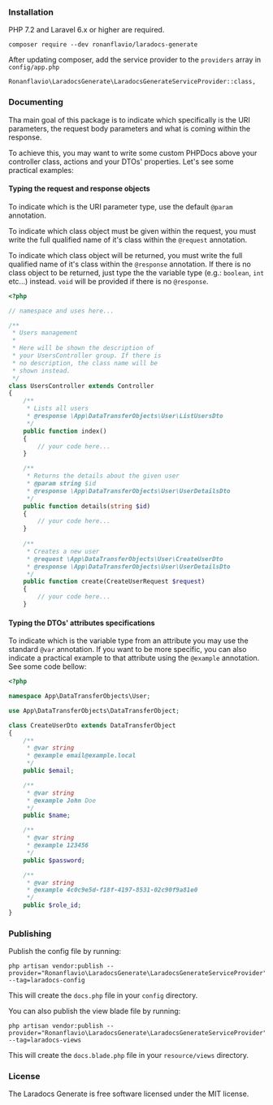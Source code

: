 ### Installation

PHP 7.2 and Laravel 6.x or higher are required.

```shell script
composer require --dev ronanflavio/laradocs-generate
```

After updating composer, add the service provider to the `providers` array in `config/app.php`

```
Ronanflavio\LaradocsGenerate\LaradocsGenerateServiceProvider::class,
```

### Documenting

Tha main goal of this package is to indicate which specifically is the URI parameters, the request body parameters and what is coming within the response.

To achieve this, you may want to write some custom PHPDocs above your controller class, actions and your DTOs' properties. Let's see some practical examples:

#### Typing the request and response objects

To indicate which is the URI parameter type, use the default `@param` annotation.

To indicate which class object must be given within the request, you must write the full qualified name of it's class within the `@request` annotation.

To indicate which class object will be returned, you must write the full qualified name of it's class within the `@response` annotation. If there is no class object to be returned, just type the the variable type (e.g.: `boolean`, `int` etc...) instead. `void` will be provided if there is no `@response`.

```php
<?php

// namespace and uses here...

/**
 * Users management
 * 
 * Here will be shown the description of
 * your UsersController group. If there is
 * no description, the class name will be
 * shown instead.
 */
class UsersController extends Controller
{
    /**
     * Lists all users
     * @response \App\DataTransferObjects\User\ListUsersDto
     */
    public function index()
    {
        // your code here...
    }

    /**
     * Returns the details about the given user
     * @param string $id
     * @response \App\DataTransferObjects\User\UserDetailsDto
     */
    public function details(string $id)
    {
        // your code here...
    }
    
    /**
     * Creates a new user
     * @request \App\DataTransferObjects\User\CreateUserDto
     * @response \App\DataTransferObjects\User\UserDetailsDto
     */
    public function create(CreateUserRequest $request)
    {
        // your code here...
    }
```

#### Typing the DTOs' attributes specifications

To indicate which is the variable type from an attribute you may use the standard `@var` annotation. If you want to be more specific, you can also indicate a practical example to that attribute using the `@example` annotation. See some code bellow:

```php
<?php

namespace App\DataTransferObjects\User;

use App\DataTransferObjects\DataTransferObject;

class CreateUserDto extends DataTransferObject
{
    /**
     * @var string
     * @example email@example.local
     */
    public $email;

    /**
     * @var string
     * @example John Doe
     */
    public $name;

    /**
     * @var string
     * @example 123456
     */
    public $password;

    /**
     * @var string
     * @example 4c0c9e5d-f18f-4197-8531-02c90f9a81e0
     */
    public $role_id;
}

```

### Publishing

Publish the config file by running:

```shell script
php artisan vendor:publish --provider="Ronanflavio\LaradocsGenerate\LaradocsGenerateServiceProvider" --tag=laradocs-config
```

This will create the `docs.php` file in your `config` directory.

You can also publish the view blade file by running:

```shell script
php artisan vendor:publish --provider="Ronanflavio\LaradocsGenerate\LaradocsGenerateServiceProvider" --tag=laradocs-views
```

This will create the `docs.blade.php` file in your `resource/views` directory.

### License

The Laradocs Generate is free software licensed under the MIT license.
